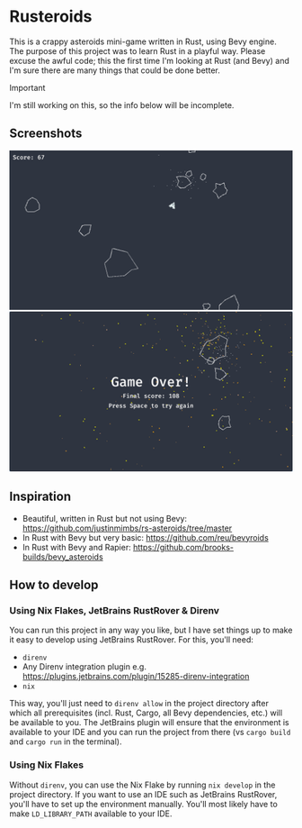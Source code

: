 # Rusteroids

This is a crappy asteroids mini-game written in Rust, using Bevy engine. The purpose of this project was to learn
Rust in a playful way. Please excuse the awful code; this the first time I'm looking at Rust (and Bevy) and I'm sure
there are many things that could be done better.

> [!IMPORTANT]
> I'm still working on this, so the info below will be incomplete.

## Screenshots

![Screenshot 1](./assets/screenshots/screenshot_in_game.png)
![Screenshot 2](./assets/screenshots/screenshot_game_over.png)

## Inspiration

- Beautiful, written in Rust but not using Bevy: https://github.com/justinmimbs/rs-asteroids/tree/master
- In Rust with Bevy but very basic: https://github.com/reu/bevyroids
- In Rust with Bevy and Rapier: https://github.com/brooks-builds/bevy_asteroids

## How to develop

### Using Nix Flakes, JetBrains RustRover & Direnv

You can run this project in any way you like, but I have set things up to make it easy to develop using JetBrains
RustRover. For this, you'll need:

- `direnv`
- Any Direnv integration plugin e.g. https://plugins.jetbrains.com/plugin/15285-direnv-integration
- `nix`

This way, you'll just need to `direnv allow` in the project directory after which all prerequisites (incl. Rust, Cargo,
all Bevy dependencies, etc.) will be available to you. The JetBrains plugin will ensure that the environment is
available to your IDE and you can run the project from there (vs `cargo build` and `cargo run` in the terminal).

### Using Nix Flakes

Without `direnv`, you can use the Nix Flake by running `nix develop` in the project directory. If you want to use an IDE
such as JetBrains RustRover, you'll have to set up the environment manually. You'll most likely have to make
`LD_LIBRARY_PATH` available to your IDE.
